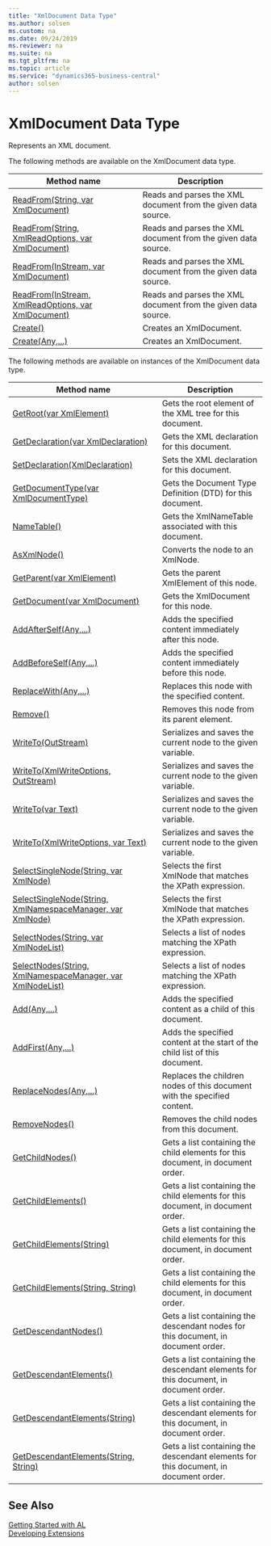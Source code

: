 ```yaml
---
title: "XmlDocument Data Type"
ms.author: solsen
ms.custom: na
ms.date: 09/24/2019
ms.reviewer: na
ms.suite: na
ms.tgt_pltfrm: na
ms.topic: article
ms.service: "dynamics365-business-central"
author: solsen
---
```

[//]: # (START>DO_NOT_EDIT)
[//]: # (IMPORTANT:Do not edit any of the content between here and the END>DO_NOT_EDIT.)
[//]: # (Any modifications should be made in the .xml files in the ModernDev repo.)
# XmlDocument Data Type
Represents an XML document.


The following methods are available on the XmlDocument data type.


|Method name|Description|
|-----------|-----------|
|[ReadFrom(String, var XmlDocument)](xmldocument-readfrom-string-xmldocument-method.md)|Reads and parses the XML document from the given data source.|
|[ReadFrom(String, XmlReadOptions, var XmlDocument)](xmldocument-readfrom-string-xmlreadoptions-xmldocument-method.md)|Reads and parses the XML document from the given data source.|
|[ReadFrom(InStream, var XmlDocument)](xmldocument-readfrom-instream-xmldocument-method.md)|Reads and parses the XML document from the given data source.|
|[ReadFrom(InStream, XmlReadOptions, var XmlDocument)](xmldocument-readfrom-instream-xmlreadoptions-xmldocument-method.md)|Reads and parses the XML document from the given data source.|
|[Create()](xmldocument-create--method.md)|Creates an XmlDocument.|
|[Create(Any,...)](xmldocument-create-joker-method.md)|Creates an XmlDocument.|

The following methods are available on instances of the XmlDocument data type.

|Method name|Description|
|-----------|-----------|
|[GetRoot(var XmlElement)](xmldocument-getroot-method.md)|Gets the root element of the XML tree for this document.|
|[GetDeclaration(var XmlDeclaration)](xmldocument-getdeclaration-method.md)|Gets the XML declaration for this document.|
|[SetDeclaration(XmlDeclaration)](xmldocument-setdeclaration-method.md)|Sets the XML declaration for this document.|
|[GetDocumentType(var XmlDocumentType)](xmldocument-getdocumenttype-method.md)|Gets the Document Type Definition (DTD) for this document.|
|[NameTable()](xmldocument-nametable-method.md)|Gets the XmlNameTable associated with this document.|
|[AsXmlNode()](xmldocument-asxmlnode-method.md)|Converts the node to an XmlNode.|
|[GetParent(var XmlElement)](xmldocument-getparent-method.md)|Gets the parent XmlElement of this node.|
|[GetDocument(var XmlDocument)](xmldocument-getdocument-method.md)|Gets the XmlDocument for this node.|
|[AddAfterSelf(Any,...)](xmldocument-addafterself-method.md)|Adds the specified content immediately after this node.|
|[AddBeforeSelf(Any,...)](xmldocument-addbeforeself-method.md)|Adds the specified content immediately before this node.|
|[ReplaceWith(Any,...)](xmldocument-replacewith-method.md)|Replaces this node with the specified content.|
|[Remove()](xmldocument-remove-method.md)|Removes this node from its parent element.|
|[WriteTo(OutStream)](xmldocument-writeto-outstream-method.md)|Serializes and saves the current node to the given variable.|
|[WriteTo(XmlWriteOptions, OutStream)](xmldocument-writeto-xmlwriteoptions-outstream-method.md)|Serializes and saves the current node to the given variable.|
|[WriteTo(var Text)](xmldocument-writeto-text-method.md)|Serializes and saves the current node to the given variable.|
|[WriteTo(XmlWriteOptions, var Text)](xmldocument-writeto-xmlwriteoptions-text-method.md)|Serializes and saves the current node to the given variable.|
|[SelectSingleNode(String, var XmlNode)](xmldocument-selectsinglenode-string-xmlnode-method.md)|Selects the first XmlNode that matches the XPath expression.|
|[SelectSingleNode(String, XmlNamespaceManager, var XmlNode)](xmldocument-selectsinglenode-string-xmlnamespacemanager-xmlnode-method.md)|Selects the first XmlNode that matches the XPath expression.|
|[SelectNodes(String, var XmlNodeList)](xmldocument-selectnodes-string-xmlnodelist-method.md)|Selects a list of nodes matching the XPath expression.|
|[SelectNodes(String, XmlNamespaceManager, var XmlNodeList)](xmldocument-selectnodes-string-xmlnamespacemanager-xmlnodelist-method.md)|Selects a list of nodes matching the XPath expression.|
|[Add(Any,...)](xmldocument-add-method.md)|Adds the specified content as a child of this document.|
|[AddFirst(Any,...)](xmldocument-addfirst-method.md)|Adds the specified content at the start of the child list of this document.|
|[ReplaceNodes(Any,...)](xmldocument-replacenodes-method.md)|Replaces the children nodes of this document with the specified content.|
|[RemoveNodes()](xmldocument-removenodes-method.md)|Removes the child nodes from this document.|
|[GetChildNodes()](xmldocument-getchildnodes-method.md)|Gets a list containing the child elements for this document, in document order.|
|[GetChildElements()](xmldocument-getchildelements--method.md)|Gets a list containing the child elements for this document, in document order.|
|[GetChildElements(String)](xmldocument-getchildelements-string-method.md)|Gets a list containing the child elements for this document, in document order.|
|[GetChildElements(String, String)](xmldocument-getchildelements-string-string-method.md)|Gets a list containing the child elements for this document, in document order.|
|[GetDescendantNodes()](xmldocument-getdescendantnodes-method.md)|Gets a list containing the descendant nodes for this document, in document order.|
|[GetDescendantElements()](xmldocument-getdescendantelements--method.md)|Gets a list containing the descendant elements for this document, in document order.|
|[GetDescendantElements(String)](xmldocument-getdescendantelements-string-method.md)|Gets a list containing the descendant elements for this document, in document order.|
|[GetDescendantElements(String, String)](xmldocument-getdescendantelements-string-string-method.md)|Gets a list containing the descendant elements for this document, in document order.|

[//]: # (IMPORTANT: END>DO_NOT_EDIT)
## See Also
[Getting Started with AL](../../devenv-get-started.md)  
[Developing Extensions](../../devenv-dev-overview.md)  